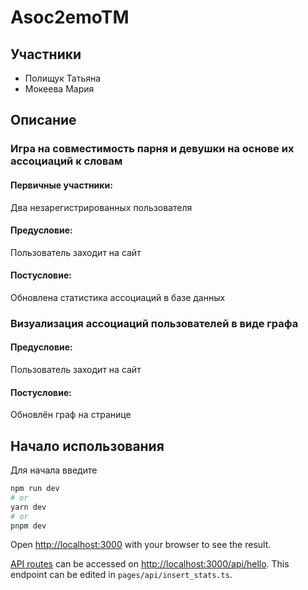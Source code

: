 # Asoc2emoTM
## Участники
* Полищук Татьяна
* Мокеева Мария
## Описание
### Игра на совместимость парня и девушки на основе их ассоциаций к словам
#### Первичные участники:
Два незарегистрированных пользователя
#### Предусловие:
Пользователь заходит на сайт
#### Постусловие:
Обновлена статистика ассоциаций в базе данных
### Визуализация ассоциаций пользователей в виде графа
#### Предусловие:
Пользователь заходит на сайт
#### Постусловие:
Обновлён граф на странице
## Начало использования

Для начала введите

```bash
npm run dev
# or
yarn dev
# or
pnpm dev
```

Open [http://localhost:3000](http://localhost:3000) with your browser to see the result.

[API routes](https://nextjs.org/docs/api-routes/introduction) can be accessed on [http://localhost:3000/api/hello](http://localhost:3000/api/hello). This endpoint can be edited in `pages/api/insert_stats.ts`.
